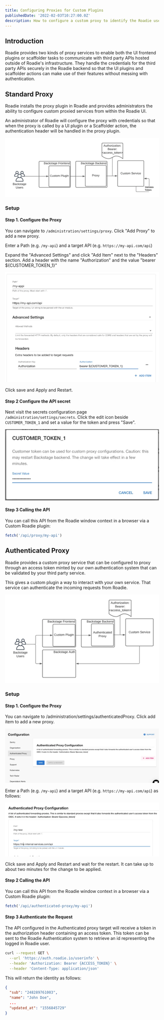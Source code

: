 ```yaml
---
title: Configuring Proxies for Custom Plugins
publishedDate: '2022-02-03T10:27:00.0Z'
description: How to configure a custom proxy to identify the Roadie user for your custom plugin or scaffolder action.
---
```


## Introduction

Roadie provides two kinds of proxy services to enable both the UI frontend plugins or scaffolder tasks to communicate with third party APIs hosted outside of Roadie's infrastructure. They handle the credentials for the third party APIs securely in the Roadie backend so that the UI plugins and scaffolder actions can make use of their features without messing with authentication.

## Standard Proxy

Roadie installs the proxy plugin in Roadie and provides administrators the ability to configure custom proxied services from within the Roadie UI.

An administrator of Roadie will configure the proxy with credentials so that when the proxy is called by a UI plugin or a Scaffolder action, the authentication header will be handled in the proxy plugin.

![proxy.webp](proxy.webp)
### Setup

#### Step 1. Configure the Proxy

You can navigate to `/administration/settings/proxy`. Click "Add Proxy" to add a new proxy.

Enter a Path (e.g. `/my-api`) and a target API (e.g. `https://my-api.com/api`)

Expand the "Advanced Settings" and click "Add Item" next to the "Headers" section. Add a header with the name "Authorization" and the value "bearer ${CUSTOMER_TOKEN_1}"

![customProxy.webp](customProxy.webp)

Click save and Apply and Restart.

#### Step 2 Configure the API secret
Next visit the secrets configuration page `/administration/settings/secrets`. Click the edit icon beside `CUSTOMER_TOKEN_1` and set a value for the token and press "Save".

![customer-token-1-save.webp](customer-token-1-save.webp)

#### Step 3 Calling the API

You can call this API from the Roadie window context in a browser via a Custom Roadie plugin:

```javascript
fetch('/api/proxy/my-api')
```

## Authenticated Proxy

Roadie provides a custom proxy service that can be configured to proxy through an access token minted by our own authentication system that can be validated by your third party service.

This gives a custom plugin a way to interact with your own service. That service can authenticate the incoming requests from Roadie.

![authenticatedProxyDiagram.webp](authenticatedProxyDiagram.webp)

### Setup
#### Step 1. Configure the Proxy

You can navigate to /administration/settings/authenticatedProxy. Click add item to add a new proxy.

![authenticatedProxyConfig.webp](authenticatedProxyConfig.webp)

Enter a Path (e.g. `/my-api`) and a target API (e.g. `https://my-api.com/api`) as follows:

![myTest.webp](myTest.webp)

Click save and Apply and Restart and wait for the restart. It can take up to about two minutes for the change to be applied.

#### Step 2 Calling the API

You can call this API from the Roadie window context in a browser via a Custom Roadie plugin:

```javascript
fetch('/api/authenticated-proxy/my-api')
```

#### Step 3 Authenticate the Request

The API configured in the Authenticated proxy target will receive a token in the authorization header containing an access token. This token can be sent to the Roadie Authentication system to retrieve an id representing the logged in Roadie user.

```bash
curl --request GET \
  --url 'https://auth.roadie.io/userinfo' \
  --header 'Authorization: Bearer {ACCESS_TOKEN}' \
  --header 'Content-Type: application/json'
```

This will return the identity as follows:

```json
{
  "sub": "248289761003",
  "name": "John Doe",
  ...
  "updated_at": "1556845729"
}
```
